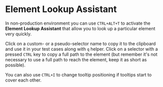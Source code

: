 # Element Lookup Assistant
In non-production environment you can use `CTRL+ALT+T` to activate the **Element Lookup Assistant** that allow you to look up a particular element very quickly.

Click on a custom- or a pseudo-selector name to copy it to the clipboard and use it in your test cases along with `q` helper.
Click on a selector with a pressed `CTRL` key to copy a full path to the element (but remember it's not necessary to use a full path to reach the element, keep it as short as possible).

You can also use `CTRL+I` to change tooltip positioning if tooltips start to cover each other.
